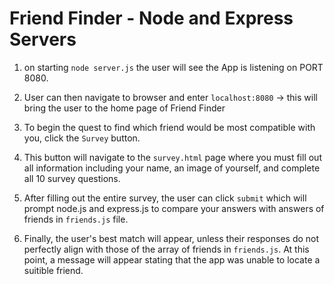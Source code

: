 # Friend Finder - Node and Express Servers

1. on starting ```node server.js``` the user will see the App is listening on PORT 8080.

2. User can then navigate to browser and enter ```localhost:8080``` -> this will bring the user to the home page of Friend Finder

3. To begin the quest to find which friend would be most compatible with you, click the ```Survey``` button.

4. This button will navigate to the ```survey.html``` page where you must fill out all information including your name, an image of yourself, and complete all 10 survey questions.

5. After filling out the entire survey, the user can click ```submit``` which will prompt node.js and express.js to compare your answers with answers of friends in ```friends.js``` file.

6. Finally, the user's best match will appear, unless their responses do not perfectly align with those of the array of friends in ```friends.js```. At this point, a message will appear stating that the app was unable to locate a suitible friend.
